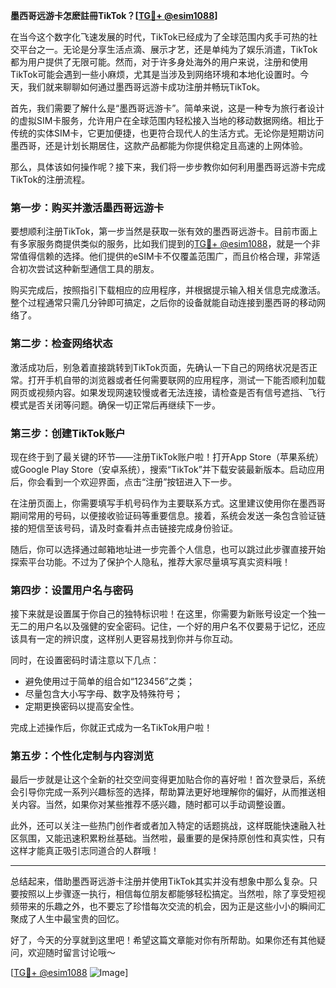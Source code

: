 **墨西哥远游卡怎麽註冊TikTok？[[TG💪+ @esim1088](https://t.me/s/esim1088)]**

在当今这个数字化飞速发展的时代，TikTok已经成为了全球范围内炙手可热的社交平台之一。无论是分享生活点滴、展示才艺，还是单纯为了娱乐消遣，TikTok都为用户提供了无限可能。然而，对于许多身处海外的用户来说，注册和使用TikTok可能会遇到一些小麻烦，尤其是当涉及到网络环境和本地化设置时。今天，我们就来聊聊如何通过墨西哥远游卡成功注册并畅玩TikTok。

首先，我们需要了解什么是“墨西哥远游卡”。简单来说，这是一种专为旅行者设计的虚拟SIM卡服务，允许用户在全球范围内轻松接入当地的移动数据网络。相比于传统的实体SIM卡，它更加便捷，也更符合现代人的生活方式。无论你是短期访问墨西哥，还是计划长期居住，这款产品都能为你提供稳定且高速的上网体验。

那么，具体该如何操作呢？接下来，我们将一步步教你如何利用墨西哥远游卡完成TikTok的注册流程。

### **第一步：购买并激活墨西哥远游卡**

要想顺利注册TikTok，第一步当然是获取一张有效的墨西哥远游卡。目前市面上有多家服务商提供类似的服务，比如我们提到的[TG💪+ @esim1088](https://t.me/s/esim1088)，就是一个非常值得信赖的选择。他们提供的eSIM卡不仅覆盖范围广，而且价格合理，非常适合初次尝试这种新型通信工具的朋友。

购买完成后，按照指引下载相应的应用程序，并根据提示输入相关信息完成激活。整个过程通常只需几分钟即可搞定，之后你的设备就能自动连接到墨西哥的移动网络了。

### **第二步：检查网络状态**

激活成功后，别急着直接跳转到TikTok页面，先确认一下自己的网络状况是否正常。打开手机自带的浏览器或者任何需要联网的应用程序，测试一下能否顺利加载网页或视频内容。如果发现网速较慢或者无法连接，请检查是否有信号遮挡、飞行模式是否关闭等问题。确保一切正常后再继续下一步。

### **第三步：创建TikTok账户**

现在终于到了最关键的环节——注册TikTok账户啦！打开App Store（苹果系统）或Google Play Store（安卓系统），搜索“TikTok”并下载安装最新版本。启动应用后，你会看到一个欢迎界面，点击“注册”按钮进入下一步。

在注册页面上，你需要填写手机号码作为主要联系方式。这里建议使用你在墨西哥期间常用的号码，以便接收验证码等重要信息。接着，系统会发送一条包含验证链接的短信至该号码，请及时查看并点击链接完成身份验证。

随后，你可以选择通过邮箱地址进一步完善个人信息，也可以跳过此步骤直接开始探索平台功能。不过为了保护个人隐私，推荐大家尽量填写真实资料哦！

### **第四步：设置用户名与密码**

接下来就是设置属于你自己的独特标识啦！在这里，你需要为新账号设定一个独一无二的用户名以及强健的安全密码。记住，一个好的用户名不仅要易于记忆，还应该具有一定的辨识度，这样别人更容易找到你并与你互动。

同时，在设置密码时请注意以下几点：
- 避免使用过于简单的组合如“123456”之类；
- 尽量包含大小写字母、数字及特殊符号；
- 定期更换密码以提高安全性。

完成上述操作后，你就正式成为一名TikTok用户啦！

### **第五步：个性化定制与内容浏览**

最后一步就是让这个全新的社交空间变得更加贴合你的喜好啦！首次登录后，系统会引导你完成一系列兴趣标签的选择，帮助算法更好地理解你的偏好，从而推送相关内容。当然，如果你对某些推荐不感兴趣，随时都可以手动调整设置。

此外，还可以关注一些热门创作者或者加入特定的话题挑战，这样既能快速融入社区氛围，又能迅速积累粉丝基础。当然啦，最重要的是保持原创性和真实性，只有这样才能真正吸引志同道合的人群哦！

---

总结起来，借助墨西哥远游卡注册并使用TikTok其实并没有想象中那么复杂。只要按照以上步骤逐一执行，相信每位朋友都能够轻松搞定。当然啦，除了享受短视频带来的乐趣之外，也不要忘了珍惜每次交流的机会，因为正是这些小小的瞬间汇聚成了人生中最宝贵的回忆。

好了，今天的分享就到这里吧！希望这篇文章能对你有所帮助。如果你还有其他疑问，欢迎随时留言讨论哦～ 

[[TG💪+ @esim1088](https://t.me/s/esim1088) ![Image](https://i.postimg.cc/4NQfJmqS/Snipaste-2025-05-13-00-14-12.png)]